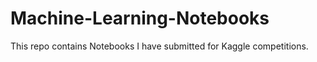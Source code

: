 # Machine-Learning-Notebooks

This repo contains Notebooks I have submitted for Kaggle competitions.
